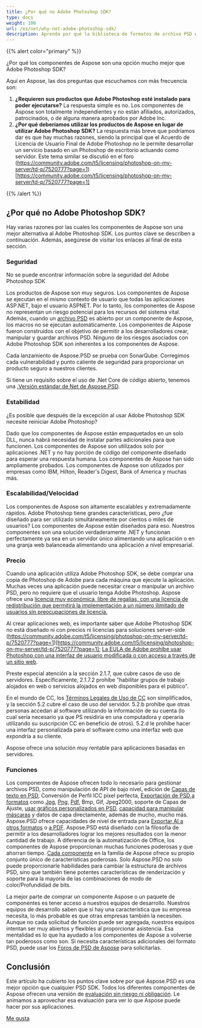 ```yaml
---
title: ¿Por qué no Adobe Photoshop SDK?
type: docs
weight: 100
url: /es/net/why-not-adobe-photoshop-sdk/
description: Aprenda por qué la biblioteca de formatos de archivo PSD es una opción mejor que Adobe Photoshop SDK, compare la seguridad, estabilidad, escalabilidad y funciones de ambos.
---
```


{{% alert color="primary" %}}

¿Por qué los componentes de Aspose son una opción mucho mejor que Adobe Photoshop SDK?

Aquí en Aspose, las dos preguntas que escuchamos con más frecuencia son:

1. **¿Requieren sus productos que Adobe Photoshop esté instalado para poder ejecutarse?** 
   La respuesta simple es no. Los componentes de Aspose son totalmente independientes y no están afiliados, autorizados, patrocinados, o de alguna manera aprobados por Adobe Inc.
1. **¿Por qué deberíamos utilizar los productos de Aspose en lugar de utilizar Adobe Photoshop SDK?** 
   La respuesta más breve que podríamos dar es que hay muchas razones, siendo la principal que el Acuerdo de Licencia de Usuario Final de Adobe Photoshop no le permite desarrollar un servicio basado en un Photoshop de escritorio actuando como servidor. Este tema similar se discutió en el foro (https://community.adobe.com/t5/licensing/photoshop-on-my-server/td-p/7520777?page=1)[https://community.adobe.com/t5/licensing/photoshop-on-my-server/td-p/7520777?page=1]

{{% /alert %}}
## **¿Por qué no Adobe Photoshop SDK?**
Hay varias razones por las cuales los componentes de Aspose son una mejor alternativa al Adobe Photoshop SDK. Los puntos clave se describen a continuación. Además, asegúrese de visitar los enlaces al final de esta sección.
### **Seguridad**
No se puede encontrar información sobre la seguridad del Adobe Photoshop SDK

Los productos de Aspose son muy seguros. Los componentes de Aspose se ejecutan en el mismo contexto de usuario que todas las aplicaciones ASP.NET, bajo el usuario ASPNET. Por lo tanto, los componentes de Aspose no representan un riesgo potencial para los recursos del sistema vital. Además, cuando un [archivo PSD](/psd/es/net/psd-file/) es abierto por un componente de Aspose, los macros no se ejecutan automáticamente. Los componentes de Aspose fueron construidos con el objetivo de permitir a los desarrolladores crear, manipular y guardar archivos PSD. Ninguno de los riesgos asociados con Adobe Photoshop SDK son inherentes a los componentes de Aspose.

Cada lanzamiento de Aspose.PSD se prueba con SonarQube. Corregimos cada vulnerabilidad y punto caliente de seguridad para proporcionar un producto seguro a nuestros clientes.

Si tiene un requisito sobre el uso de .Net Core de código abierto, tenemos una [.Versión estándar de Net de Aspose.PSD](/psd/es/net/installation/).
### **Estabilidad**
¿Es posible que después de la excepción al usar Adobe Photoshop SDK necesite reiniciar Adobe Photoshop?

Dado que los componentes de Aspose están empaquetados en un solo DLL, nunca habrá necesidad de instalar partes adicionales para que funcionen. Los componentes de Aspose son utilizados solo por aplicaciones .NET y no hay porción de código del componente diseñado para esperar una respuesta humana. Los componentes de Aspose han sido ampliamente probados. Los componentes de Aspose son utilizados por empresas como IBM, Hilton, Reader's Digest, Bank of America y muchas más.
### **Escalabilidad/Velocidad**
Los componentes de Aspose son altamente escalables y extremadamente rápidos. Adobe Photoshop tiene grandes características, pero ¿fue diseñado para ser utilizado simultáneamente por cientos o miles de usuarios? Los componentes de Aspose están diseñados para eso. Nuestros componentes son una solución verdaderamente .NET y funcionan perfectamente ya sea en un servidor único alimentando una aplicación o en una granja web balanceada alimentando una aplicación a nivel empresarial.
### **Precio**
Cuando una aplicación utiliza Adobe Photoshop SDK, se debe comprar una copia de Photoshop de Adobe para cada máquina que ejecute la aplicación. Muchas veces una aplicación puede necesitar crear o manipular un archivo PSD, pero no requiere que el usuario tenga Adobe Photoshop. Aspose ofrece una [licencia muy económica](https://purchase.aspose.com/pricing/psd)[, libre de regalías, con una licencia de redistribución que permitirá la implementación a un número ilimitado de usuarios sin preocupaciones de licencia.](http://www.aspose.com/Purchase)

Al crear aplicaciones web, es importante saber que Adobe Photoshop SDK no está diseñado ni con precios ni licencias para soluciones server-side (https://community.adobe.com/t5/licensing/photoshop-on-my-server/td-p/7520777?page=1)[https://community.adobe.com/t5/licensing/photoshop-on-my-server/td-p/7520777?page=1]; [La EULA de Adobe prohíbe usar Photoshop con una interfaz de usuario modificada o con acceso a través de un sitio web](https://www.adobe.com/content/dam/acom/en/legal/licenses-terms/pdf/CS6.pdf).

Preste especial atención a la sección 2.1.7, que cubre casos de uso de servidores. Específicamente, 2.1.7.2 prohíbe "habilitar grupos de trabajo alojados en web o servicios alojados en web disponibles para el público".

En el mundo de CC, los [Términos Legales de Uso de CC](http://www.adobe.com/legal/terms.html) son simplificados, y la sección 5.2 cubre el caso de uso del servidor. 5.2.b prohíbe que otras personas accedan al software utilizando la información de su cuenta (lo cual sería necesario ya que PS residiría en una computadora y operaría utilizando su suscripción CC en beneficio de otros). 5.2.d le prohíbe hacer una interfaz personalizada para el software como una interfaz web que expondría a su cliente.

Aspose ofrece una solución muy rentable para aplicaciones basadas en servidores.
### **Funciones**
Los componentes de Aspose ofrecen todo lo necesario para gestionar archivos PSD, como manipulación de API de bajo nivel, edición de [Capas de texto en PSD](/psd/es/net/working-with-text-layers/), Conversión de Perfil ICC píxel perfecta, [Exportación de PSD a formatos](/psd/es/net/converting-psd-image-to-raster-format/) como [Jpg](/psd/es/net/psd-to-jpg/), [Png](/psd/es/net/psd-to-png/), [Pdf](/psd/es/net/psd-to-pdf/), Bmp, Gif, Jpeg2000, soporte de Capas de Ajuste, [usar gráficos personalizados en PSD](/psd/es/net/drawing-images-using-graphics/), [capacidad para manipular máscaras](/psd/es/net/layer-vector-mask/) y datos de capa directamente, además de mucho, mucho más. Aspose.PSD ofrece capacidades de nivel de entrada para [Exportar AI a otros formatos](/psd/es/net/converting-ai-image-to-raster-format/) o [a PDF](/psd/es/net/ai-to-pdf/). Aspose.PSD está diseñado con la filosofía de permitir a los desarrolladores lograr los mejores resultados con la menor cantidad de trabajo. A diferencia de la automatización de Office, los componentes de Aspose proporcionan muchas funciones poderosas y que ahorran tiempo. [Cada componente](https://products.aspose.com/total) en la familia de Aspose ofrece su propio conjunto único de características poderosas. Solo Aspose.PSD no solo puede proporcionarle habilidades para cambiar la estructura de archivos PSD, sino que también tiene potentes características de renderización y soporte para la mayoría de las combinaciones de modo de color/Profundidad de bits.

La mejor parte de comprar un componente Aspose o un paquete de componentes es tener acceso a nuestros equipos de desarrollo. Nuestros equipos de desarrollo saben que si hay una característica que su empresa necesita, lo más probable es que otras empresas también la necesiten. Aunque no cada solicitud de función puede ser agregada, nuestros equipos intentan ser muy abiertos y flexibles al proporcionar asistencia. Esa mentalidad es lo que ha ayudado a los componentes de Aspose a volverse tan poderosos como son. Si necesita características adicionales del formato PSD, puede usar los [Foros de PSD de Aspose](https://forum.aspose.com/c/psd) para solicitarlas.
## **Conclusión**


Este artículo ha cubierto los puntos clave sobre por qué Aspose.PSD es una mejor opción que cualquier PSD SDK. Todos los diferentes componentes de Aspose ofrecen una versión de [evaluación sin riesgo ni obligación](https://downloads.aspose.com/psd/net). Le animamos a aprovechar esa evaluación para ver lo que Aspose puede hacer por sus aplicaciones.

[Me gusta](https://docs.aspose.com/display/wordsnet/Why+not+Automation) 
